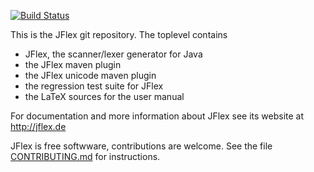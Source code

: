 [![Build Status](https://travis-ci.org/jflex-de/jflex.svg?branch=master)](https://travis-ci.org/jflex-de/jflex)

This is the JFlex git repository. The toplevel contains

 * JFlex, the scanner/lexer generator for Java
 * the JFlex maven plugin
 * the JFlex unicode maven plugin
 * the regression test suite for JFlex
 * the LaTeX sources for the user manual

For documentation and more information about JFlex see its website at http://jflex.de

JFlex is free softwware, contributions are welcome.
See the file [CONTRIBUTING.md](CONTRIBUTING.md) for instructions.
